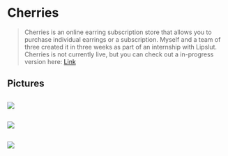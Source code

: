 # Cherries

> Cherries is an online earring subscription store that allows you to purchase individual earrings or a subscription. Myself and a team of three created it in three weeks as part of an internship with Lipslut. Cherries is not currently live, but you can check out a in-progress version here: <a href="https://zealous-bose-838af0.netlify.com/"> Link </a>

## Pictures

<img src="https://www.zacbennett.io/assets/homepage.png"></img>
--
<img src="https://www.zacbennett.io/assets/catalog.png"></img>
--
<img src="https://www.zacbennett.io/assets/subscribe.png"></img>
--




